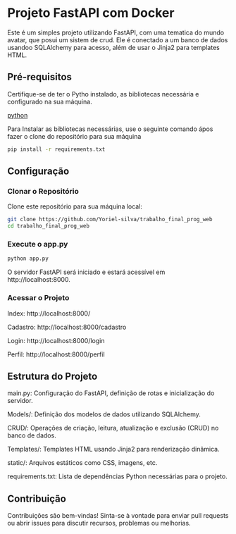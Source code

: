 # Projeto FastAPI com Docker

Este é um simples projeto utilizando FastAPI, com uma tematica do mundo avatar, que posui um sistem de crud. Ele é conectado a um banco de dados usandoo SQLAlchemy para acesso, além de usar o Jinja2 para templates HTML.

## Pré-requisitos

Certifique-se de ter o Pytho instalado, as bibliotecas necessária e configurado na sua máquina.

[python](https://www.python.org/downloads/)

Para Instalar as bibliotecas necessárias, use o seguinte comando ápos fazer o clone do repositório para sua máquina

```bash
pip install -r requirements.txt
```

## Configuração

### Clonar o Repositório

Clone este repositório para sua máquina local:

```bash
git clone https://github.com/Yoriel-silva/trabalho_final_prog_web
cd trabalho_final_prog_web
```

### Execute o app.py
```bash
python app.py
```

O servidor FastAPI será iniciado e estará acessível em http://localhost:8000.

### Acessar o Projeto

Index: http://localhost:8000/

Cadastro: http://localhost:8000/cadastro

Login: http://localhost:8000/login

Perfil: http://localhost:8000/perfil

## Estrutura do Projeto
main.py: Configuração do FastAPI, definição de rotas e inicialização do servidor.

Models/: Definição dos modelos de dados utilizando SQLAlchemy.

CRUD/: Operações de criação, leitura, atualização e exclusão (CRUD) no banco de dados.

Templates/: Templates HTML usando Jinja2 para renderização dinâmica.

static/: Arquivos estáticos como CSS, imagens, etc.

requirements.txt: Lista de dependências Python necessárias para o projeto.

## Contribuição
Contribuições são bem-vindas! Sinta-se à vontade para enviar pull requests ou abrir issues para discutir recursos, problemas ou melhorias.